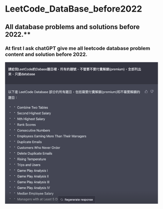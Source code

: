 # LeetCode_DataBase_before2022
## All database problems and solutions before 2022.**

### At first I ask chatGPT give me all leetcode database problem content and solution before 2022.

![image](https://github.com/FaustRen/LeetCode_DataBase_before2022/blob/main/截圖%202023-03-01%20上午6.56.46.png)


